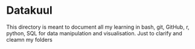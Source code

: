 # Datakuul
This directory is meant to document all my learning in bash, git, GitHub, r, python, SQL for data manipulation and visualisation. 
Just to clarify and cleamn my folders

